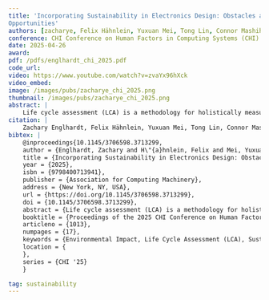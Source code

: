 ```yaml
---
title: 'Incorporating Sustainability in Electronics Design: Obstacles and
Opportunities'
authors: [zacharye, Felix Hähnlein, Yuxuan Mei, Tong Lin, Connor Mashihiro Sun, zzhihan, patel, Adriana Schulz, vikram]
conference: CHI Conference on Human Factors in Computing Systems (CHI) 2025
date: 2025-04-26
award:
pdf: /pdfs/englhardt_chi_2025.pdf
code_url: 
video: https://www.youtube.com/watch?v=zvaYx96hXck
video_embed: 
image: /images/pubs/zacharye_chi_2025.png
thumbnail: /images/pubs/zacharye_chi_2025.png
abstract: |
    Life cycle assessment (LCA) is a methodology for holistically measuring the environmental impact of a product from initial manufacturing to end-of-life disposal. However, the extent to which LCA informs the design of computing devices remains unclear. To understand how this information is collected and applied, we interviewed 17 industry professionals with experience in LCA or electronics design, systematically coded the interviews, and investigated common themes. These themes highlight the challenge of LCA data collection and reveal distributed decision-making processes where responsibility for sustainable design choices—and their associated costs—is often ambiguous. Our analysis identifies opportunities for HCI technologies to support LCA computation and its integration into the design process to facilitate sustainability-oriented decision-making. While this work provides a nuanced discussion about sustainable design in the information and communication technologies (ICT) hardware industry, we hope our insights will also be valuable to other sectors.
citation: |
    Zachary Englhardt, Felix Hähnlein, Yuxuan Mei, Tong Lin, Connor Masahiro Sun, Zhihan Zhang, Shwetak Patel, Adriana Schulz, and Vikram Iyer. 2025. Incorporating Sustainability in Electronics Design: Obstacles and Opportunities. In Proceedings of the 2025 CHI Conference on Human Factors in Computing Systems (CHI '25). Association for Computing Machinery, New York, NY, USA, Article 1013, 1–17. https://doi.org/10.1145/3706598.3713299
bibtex: |
    @inproceedings{10.1145/3706598.3713299,
    author = {Englhardt, Zachary and H\"{a}hnlein, Felix and Mei, Yuxuan and Lin, Tong and Sun, Connor Masahiro and Zhang, Zhihan and Patel, Shwetak and Schulz, Adriana and Iyer, Vikram},
    title = {Incorporating Sustainability in Electronics Design: Obstacles and Opportunities},
    year = {2025},
    isbn = {9798400713941},
    publisher = {Association for Computing Machinery},
    address = {New York, NY, USA},
    url = {https://doi.org/10.1145/3706598.3713299},
    doi = {10.1145/3706598.3713299},
    abstract = {Life cycle assessment (LCA) is a methodology for holistically measuring the environmental impact of a product from initial manufacturing to end-of-life disposal. However, the extent to which LCA informs the design of computing devices remains unclear. To understand how this information is collected and applied, we interviewed 17 industry professionals with experience in LCA or electronics design, systematically coded the interviews, and investigated common themes. These themes highlight the challenge of LCA data collection and reveal distributed decision-making processes where responsibility for sustainable design choices—and their associated costs—is often ambiguous. Our analysis identifies opportunities for HCI technologies to support LCA computation and its integration into the design process to facilitate sustainability-oriented decision-making. While this work provides a nuanced discussion about sustainable design in the information and communication technologies (ICT) hardware industry, we hope our insights will also be valuable to other sectors.},
    booktitle = {Proceedings of the 2025 CHI Conference on Human Factors in Computing Systems},
    articleno = {1013},
    numpages = {17},
    keywords = {Environmental Impact, Life Cycle Assessment (LCA), Sustainability},
    location = {
    },
    series = {CHI '25}
    }

tag: sustainability
---
```

